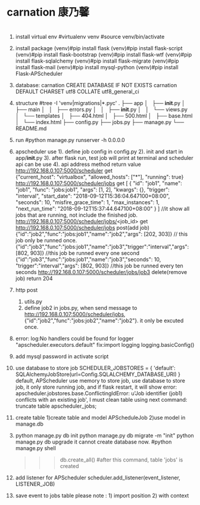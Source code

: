 # carnation 康乃馨 
# 
1. install virtual env 
   #virtualenv venv
   #source  venv/bin/activate
2. install package
   (venv)#pip install flask
   (venv)#pip install flask-script
   (venv)#pip install flask-bootstrap
   (venv)#pip install flask-wtf
   (venv)#pip install flask-sqlalchemy
   (venv)#pip install flask-migrate
   (venv)#pip install flask-mail
   (venv)#pip install mysql-python
   (venv)#pip install Flask-APScheduler


3. database: carnation
   CREATE DATABASE IF NOT EXISTS carnation DEFAULT CHARSET utf8 COLLATE utf8_general_ci


4. structure
   #tree -I 'venv|migrations|*.pyc'
   .
   ├── app
   │   ├── __init__.py
   │   ├── main
   │   │   ├── errors.py
   │   │   ├── __init__.py
   │   │   └── views.py
   │   └── templates
   │       ├── 404.html
   │       ├── 500.html
   │       ├── base.html
   │       └── index.html
   ├── config.py
   ├── jobs.py
   ├── manage.py
   └── README.md

5. run
   #python manage.py runserver -h 0.0.0.0

6. apscheduler use
   1). define job config in config.py
   2). init and start in app/__init__.py
   3). after flask run, test job will print at terminal and scheduler api can be use
   4). api
           address                                method     return value
    http://192.168.0.107:5000/scheduler            get        
	 {"current_host": "virtualbox", "allowed_hosts": ["*"], "running": true}
    http://192.168.0.107:5000/scheduler/jobs       get
    [
	  {
	    "id": "job1", 
		"name": "job1", 
		"func": "jobs:job1", 
		"args": [1, 2], 
		"kwargs": {}, 
		"trigger": "interval", 
		"start_date": "2018-09-12T15:36:04.647100+08:00", 
		"seconds": 10, 
		"misfire_grace_time": 1, 
		"max_instances": 1, 
		"next_run_time": "2018-09-12T15:37:44.647100+08:00"
	  }
   ]
   //it show all jobs that are running, not include the finished job. 
   http://192.168.0.107:5000/scheduler/jobs/<job_id>  get 
   http://192.168.0.107:5000/scheduler/jobs  post(add job)
   {"id":"job2","func":"jobs:job1","name":"job2","args": [202, 303]}      // this job only be runned once.
   {"id":"job3","func":"jobs:job1","name":"job3","trigger":"interval","args": [802, 903]} //this job be runned every one second
   {"id":"job3","func":"jobs:job1","name":"job3","seconds": 10, "trigger":"interval","args": [802, 903]} //this job be runned every ten seconds
   http://192.168.0.107:5000/scheduler/jobs/job3 delete(remove job) return 204

7. http post
   1) utils.py
   2) define job2 in jobs.py, when send message to http://192.168.0.107:5000/scheduler/jobs, {"id":"job2","func":"jobs:job2","name":"job2"}. it only be excuted once.

    
8. error:
   log:No handlers could be found for logger "apscheduler.executors.default"
   fix:import logging
       logging.basicConfig()

9. add mysql password in activate script
10. use database to store job
    SCHEDULER_JOBSTORES = {
        'default': SQLAlchemyJobStore(url=Config.SQLALCHEMY_DATABASE_URI)
    }
    default, APScheduler use memory to store job, use database to store job, it only store running job, and if flask restart, it will show error: apscheduler.jobstores.base.ConflictingIdError: u'Job identifier (job1) conflicts with an existing job', I must clean table using next command: truncate table apscheduler_jobs;

11. create table
   1)create table and model APScheduleJob
   2)use model in manage.db
   3) python manage.py db init
      python manage.py db migrate -m "init"
      python manage.py db upgrade
      it cannot create database now.
      #python manage.py  shell
      >>> db.create_all()        #after this command, table 'jobs' is created

12. add listener for APScheduler
    scheduler.add_listener(event_listener, LISTENER_JOB)
    
13. save event to jobs table
    please note : 1) import position
                  2) with context
 
